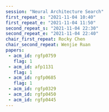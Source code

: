 ```yaml
---
session: "Neural Architecture Search"
first_repeat_s: "2021-11-04 10:40" 
first_repeat_e: "2021-11-04 11:50" 
second_repeat_s: "2021-11-04 22:30" 
second_repeat_e: "2021-11-04 22:40"
chair_first_repeat: Rocky Chen
chair_second_repeat: Wenjie Ruan
papers:
 - acm_id: rgfp0759
   flag: 1
 - acm_id: afp1131
   flag: 1
 - acm_id: rgfp0685
   flag: 1
 - acm_id: rgfp0329
 - acm_id: rgfp0450
 - acm_id: rgfp0445
---
```

